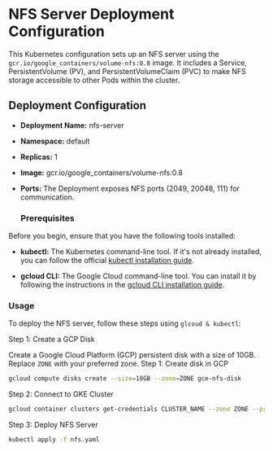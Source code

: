 # NFS Server Deployment Configuration

This Kubernetes configuration sets up an NFS server using the `gcr.io/google_containers/volume-nfs:0.8` image. It includes a Service, PersistentVolume (PV), and PersistentVolumeClaim (PVC) to make NFS storage accessible to other Pods within the cluster.

## Deployment Configuration

- **Deployment Name:** nfs-server
- **Namespace:** default
- **Replicas:** 1
- **Image:** gcr.io/google_containers/volume-nfs:0.8
- **Ports:** The Deployment exposes NFS ports (2049, 20048, 111) for communication.

  ### Prerequisites

Before you begin, ensure that you have the following tools installed:

- **kubectl:** The Kubernetes command-line tool. If it's not already installed, you can follow the official [kubectl installation guide](https://kubernetes.io/docs/tasks/tools/install-kubectl/).

- **gcloud CLI:** The Google Cloud command-line tool. You can install it by following the instructions in the [gcloud CLI installation guide](https://cloud.google.com/sdk/docs/install).

### Usage

To deploy the NFS server, follow these steps using `glcoud & kubectl`:

 Step 1: Create a GCP Disk

Create a Google Cloud Platform (GCP) persistent disk with a size of 10GB. Replace `ZONE` with your preferred zone.
Step 1: Create disk in GCP

```bash
gcloud compute disks create --size=10GB --zone=ZONE gce-nfs-disk
```
Step 2: Connect to GKE Cluster
```bash
gcloud container clusters get-credentials CLUSTER_NAME --zone ZONE --project PROJECT_NAME
```
Step 3: Deploy NFS Server
```bash
kubectl apply -f nfs.yaml
```

